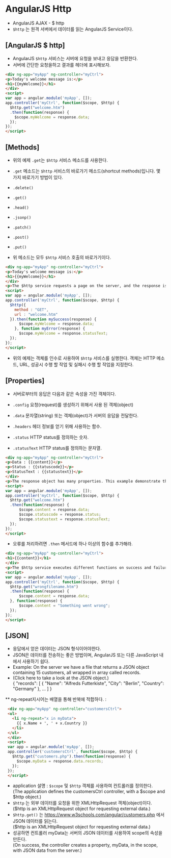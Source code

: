 # AngularJS Http
 - AngularJS AJAX - $ http
 - `$http` 는 원격 서버에서 데이터를 읽는 AngularJS Service이다.


## [AngularJS $ http]
 - AngularJS `$http` 서비스는 서버에 요청을 보내고 응답을 반환한다.
 - 서버에 간단한 요청을하고 결과를 헤더에 표시해보자.
 ~~~html
 <div ng-app="myApp" ng-controller="myCtrl">
 <p>Today's welcome message is:</p>
 <h1>{{myWelcome}}</h1>
 </div>
 <script>
 var app = angular.module('myApp', []);
 app.controller('myCtrl', function($scope, $http) {
   $http.get("welcome.htm")
   .then(function(response) {
     $scope.myWelcome = response.data;
   });
 });
 </script>
 ~~~


## [Methods]
 - 위의 예제 `.get`는 `$http` 서비스 메소드를 사용한다.
 - `.get` 메소드는 `$http` 서비스의 바로가기 메소드(shortcut methods)입니다. 몇 가지 바로가기 방법이 있다.

 - `.delete()`
 - `.get()`
 - `.head()`
 - `.jsonp()`
 - `.patch()`
 - `.post()`
 - `.put()`

 - 위 메소드는 모두 `$http` 서비스 호출의 바로가기이다.
~~~HTML
<div ng-app="myApp" ng-controller="myCtrl">
<p>Today's welcome message is:</p>
<h1>{{myWelcome}}</h1>
</div>
<p>The $http service requests a page on the server, and the response is set as the value of the "myWelcome" variable.</p>
<script>
var app = angular.module('myApp', []);
app.controller('myCtrl', function($scope, $http) {
  $http({
    method : "GET",
    url : "welcome.htm"
  }).then(function mySuccess(response) {
      $scope.myWelcome = response.data;
    }, function myError(response) {
      $scope.myWelcome = response.statusText;
  });
});
</script>
~~~
 - 위의 예제는 객체를 인수로 사용하여 `$http` 서비스를 실행한다. 객체는 HTTP 메소드, URL, 성공시 수행 할 작업 및 실패시 수행 할 작업을 지정한다.


## [Properties]
 - 서버로부터의 응답은 다음과 같은 속성을 가진 객체이다.

 -  `.config` 요청(request)를 생성하기 위해서 사용 된 객체(object)
 - `.data` 문자열(string) 또는 객체(object)가 서버의 응답을 전달한다.
 - `.headers` 헤더 정보를 얻기 위해 사용하는 함수.
 - `.status` HTTP status를 정의하는 숫자.
 - `.statusText` HTTP status를 정의하는 문자열.


~~~HTML
<div ng-app="myApp" ng-controller="myCtrl">
<p>Data : {{content}}</p>
<p>Status : {{statuscode}}</p>
<p>StatusText : {{statustext}}</p>
</div>
<p>The response object has many properties. This example demonstrate the value of the data, status, and statusText properties.</p>
<script>
var app = angular.module('myApp', []);
app.controller('myCtrl', function($scope, $http) {
  $http.get("welcome.htm")
  .then(function(response) {
      $scope.content = response.data;
      $scope.statuscode = response.status;
      $scope.statustext = response.statusText;            
  });
});
</script>
~~~
 - 오류를 처리하려면 `.then` 메서드에 하나 이상의 함수를 추가해라.

~~~HTML
<div ng-app="myApp" ng-controller="myCtrl">
<h1>{{content}}</h1>
</div>
<p>The $http service executes different functions on success and failure.</p>
<script>
var app = angular.module('myApp', []);
app.controller('myCtrl', function($scope, $http) {
  $http.get("wrongfilename.htm")
  .then(function(response) {
      $scope.content = response.data;
  }, function(response) {
      $scope.content = "Something went wrong";
  });
});
</script>
~~~


## [JSON]
 - 응답에서 얻은 데이터는 JSON 형식이어야한다.
 - JSON은 데이터를 전송하는 좋은 방법이며, AngularJS 또는 다른 JavaScript 내에서 사용하기 쉽다.
 - Example: On the server we have a file that returns a JSON object containing 15 customers, all wrapped in array called records.
 - (Click here to take a look at the JSON object.)</br>
 {
  "records": [
    {
      "Name": "Alfreds Futterkiste",
      "City": "Berlin",
      "Country": "Germany"
    }, ...
  ]
}

 ** ng-repeat지시어는 배열을 통해 반복에 적합하다. :
~~~HTML
 <div ng-app="myApp" ng-controller="customersCtrl">
 <ul>
   <li ng-repeat="x in myData">
     {{ x.Name + ', ' + x.Country }}
   </li>
 </ul>
 </div>
 <script>
 var app = angular.module('myApp', []);
 app.controller('customersCtrl', function($scope, $http) {
   $http.get("customers.php").then(function(response) {
     $scope.myData = response.data.records;
   });
 });
 </script>
~~~
 - application 설명 : `$scope` 및 `$http` 객체를 사용하여 컨트롤러를 정의한다.</br>
 (The application defines the customersCtrl controller, with a $scope and $http object.)
 - `$http` 는 외부 데이터를 요청을 위한 XMLHttpRequest 객체(object)이다.</br>
 ($http is an XMLHttpRequest object for requesting external data.)
 - `$http.get()` 는 https://www.w3schools.com/angular/customers.php 에서 JSON 데이터를 읽는다.</br>
 ($http is an XMLHttpRequest object for requesting external data.)
 - 성공하면 컨트롤러 myData는 서버의 JSON 데이터를 사용하여 scope의 속성을 만든다.</br>
 (On success, the controller creates a property, myData, in the scope, with JSON data from the server.)
